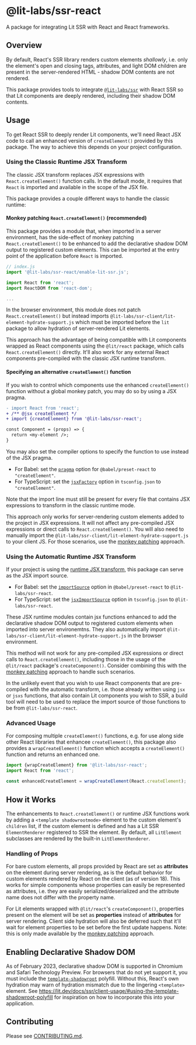 # @lit-labs/ssr-react

A package for integrating Lit SSR with React and React frameworks.

## Overview

By default, React's SSR library renders custom elements _shallowly_, i.e. only the element's open and closing tags, attributes, and light DOM children are present in the server-rendered HTML - shadow DOM contents are not rendered.

This package provides tools to integrate [`@lit-labs/ssr`](../ssr/README.md) with React SSR so that Lit components are deeply rendered, including their shadow DOM contents.

## Usage

To get React SSR to deeply render Lit components, we'll need React JSX code to call an enhanced version of `createElement()` provided by this package. The way to achieve this depends on your project configuration.

### Using the Classic Runtime JSX Transform

The classic JSX transform replaces JSX expressions with `React.createElement()` function calls. In the default mode, it requires that `React` is imported and available in the scope of the JSX file.

This package provides a couple different ways to handle the classic runtime:

#### Monkey patching `React.createElement()` (recommended)

This package provides a module that, when imported in a server environment, has the side-effect of monkey patching `React.createElement()` to be enhanced to add the declarative shadow DOM output to registered custom elements. This can be imported at the entry point of the application before `React` is imported.

```js
// index.js
import '@lit-labs/ssr-react/enable-lit-ssr.js';

import React from 'react';
import ReactDOM from 'react-dom';

...
```

In the browser environment, this module does not patch `React.createElement()` but instead imports `@lit-labs/ssr-client/lit-element-hydrate-support.js` which must be imported before the `lit` package to allow hydration of server-rendered Lit elements.

This approach has the advantage of being compatible with Lit components wrapped as React components using the `@lit/react` package, which calls `React.createElement()` directly. It'll also work for any external React components pre-compiled with the classic JSX runtime transform.

#### Specifying an alternative `createElement()` function

If you wish to control which components use the enhanced `createElement()` function without a global monkey patch, you may do so by using a JSX pragma.

```diff
- import React from 'react';
+ /** @jsx createElement */
+ import {createElement} from '@lit-labs/ssr-react';

const Component = (props) => {
  return <my-element />;
}
```

You may also set the compiler options to specify the function to use instead of the JSX pragma.

- For Babel: set the [`pragma`](https://babeljs.io/docs/en/babel-preset-react#pragma) option for `@babel/preset-react` to `"createElement"`.
- For TypeScript: set the [`jsxFactory`](https://www.typescriptlang.org/tsconfig#jsxFactory) option in `tsconfig.json` to `"createElement"`.

Note that the import line must still be present for every file that contains JSX expressions to transform in the classic runtime mode.

This approach only works for server-rendering custom elements added to the project in JSX expressions. It will not affect any pre-compiled JSX expressions or direct calls to `React.createElement()`. You will also need to manually import the `@lit-labs/ssr-client/lit-element-hydrate-support.js` to your client JS. For those scenarios, use the [monkey patching](#monkey-patching-reactcreateelement-recommended) approach.

### Using the Automatic Runtime JSX Transform

If your project is using the [runtime JSX transform](https://reactjs.org/blog/2020/09/22/introducing-the-new-jsx-transform.html), this package can serve as the JSX import source.

- For Babel: set the [`importSource`](https://babeljs.io/docs/en/babel-preset-react#importsource) option in `@babel/preset-react` to `@lit-labs/ssr-react`.
- For TypeScript: set the [`jsxImportSource`](https://www.typescriptlang.org/tsconfig#jsxImportSource) option in `tsconfig.json` to `@lit-labs/ssr-react`.

These JSX runtime modules contain jsx functions enhanced to add the declarative shadow DOM output to registered custom elements when imported into server environemtns. They also automatically import `@lit-labs/ssr-client/lit-element-hydrate-support.js` in the browser environment.

This method will not work for any pre-compiled JSX expressions or direct calls to `React.createElement()`, including those in the usage of the `@lit/react` package's `createComponent()`. Consider combining this with the [monkey patching](#monkey-patching-reactcreateelement-recommended) approach to handle such scenarios.

In the unlikely event that you wish to use React components that are pre-compiled with the automatic transform, i.e. those already written using `jsx` or `jsxs` functions, that also contain Lit components you wish to SSR, a build tool will need to be used to replace the import source of those functions to be from `@lit-labs/ssr-react`.

### Advanced Usage

For composing multiple `createElement()` functions, e.g. for use along side other React libraries that enhancee `createElement()`, this package also provides a `wrapCreateElement()` function which accepts a `createElement()` function and returns an enhanced one.

```js
import {wrapCreateElement} from '@lit-labs/ssr-react';
import React from 'react';

const enhancedCreateElement = wrapCreateElement(React.createElement);
```

## How it Works

The enhancements to `React.createElement()` or runtime JSX functions work by adding a `<template shadowrootmode>` element to the custom element's `children` list, if the custom element is defined and has a Lit SSR `ElementRenderer` registered to SSR the element. By default, all `LitElement` subclasses are rendered by the built-in `LitElementRenderer`.

### Handling of Props

For bare custom elements, all props provided by React are set as **attributes** on the element during server rendering, as is the default behavior for custom elements rendered by React on the client (as of version 18). This works for simple components whose properties can easily be represented as attributes, i.e. they are easily serialized/deserialized and the attribute name does not differ with the property name.

For Lit elements wrapped with `@lit/react`'s `createComponent()`, properties present on the element will be set as **properties** instead of **attributes** for server rendering. Client side hydration will also be deferred such that it'll wait for element properties to be set before the first update happens. Note: this is only made available by the [monkey patching](#monkey-patching-reactcreateelement-recommended) approach.

## Enabling Declarative Shadow DOM

As of February 2023, declarative shadow DOM is supported in Chromium and Safari Technology Preview. For browsers that do not yet support it, you must include the [`template-shadowroot`](https://github.com/webcomponents/template-shadowroot) polyfill. Without this, React's own hydration may warn of hydration mismatch due to the lingering `<template>` element. See https://lit.dev/docs/ssr/client-usage/#using-the-template-shadowroot-polyfill for inspiration on how to incorporate this into your application.

## Contributing

Please see [CONTRIBUTING.md](../../../CONTRIBUTING.md).
